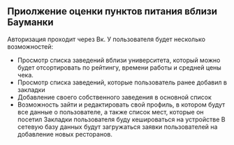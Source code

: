 ## Приолжение оценки пунктов питания вблизи Бауманки 
Авторизация проходит через Вк.
У пользователя будет несколько возможностей:
 - Просмотр списка заведений вблизи университета, который можно будет отсортировать по рейтингу, времени работы и средней цены чека.
 - Просмотр списка заведений, которые пользователь ранее добавил в закладки
 - Добавление своего собственного заведения в основной список
 - Возможность зайти и редактировать свой профиль, в котором будут все данные о пользователе, а также список мест, которые он посетил 
Закладки пользователя буду кешироваться на устройстве 
В сетевую базу данных будут загружаться заявки пользователей на добавление новых ресторанов.
